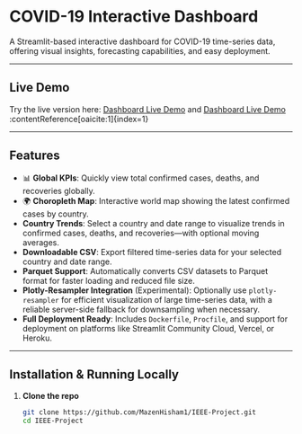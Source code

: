# COVID-19 Interactive Dashboard

A Streamlit-based interactive dashboard for COVID-19 time-series data, offering visual insights, forecasting capabilities, and easy deployment.

---

##  Live Demo

Try the live version here: [Dashboard Live Demo](https://covid-19-deploy.streamlit.app/) and [Dashboard Live Demo](https://covid-dashboard-production-12a2.up.railway.app/) :contentReference[oaicite:1]{index=1}

---

##  Features

- 📊 **Global KPIs**: Quickly view total confirmed cases, deaths, and recoveries globally.
- 🌍 **Choropleth Map**: Interactive world map showing the latest confirmed cases by country.
-  **Country Trends**: Select a country and date range to visualize trends in confirmed cases, deaths, and recoveries—with optional moving averages.
-  **Downloadable CSV**: Export filtered time-series data for your selected country and date range.
-  **Parquet Support**: Automatically converts CSV datasets to Parquet format for faster loading and reduced file size.
-  **Plotly-Resampler Integration** (Experimental): Optionally use `plotly-resampler` for efficient visualization of large time-series data, with a reliable server-side fallback for downsampling when necessary.
-  **Full Deployment Ready**: Includes `Dockerfile`, `Procfile`, and support for deployment on platforms like Streamlit Community Cloud, Vercel, or Heroku.

---

##  Installation & Running Locally

1. **Clone the repo**  
   ```bash
   git clone https://github.com/MazenHisham1/IEEE-Project.git
   cd IEEE-Project
